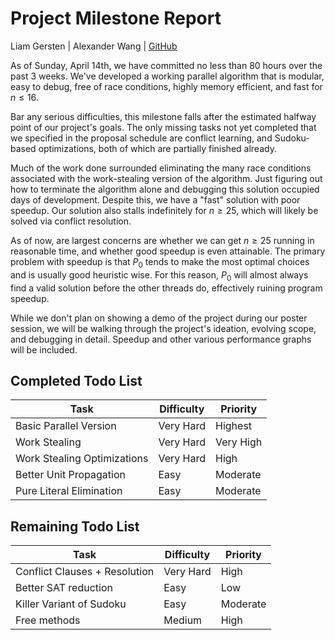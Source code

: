# Project Milestone Report
Liam Gersten | Alexander Wang | [GitHub](https://github.com/liam-gersten/parallel-sat-solver)

As of Sunday, April 14th, we have committed no less than 80 hours over the past 3 weeks. We've developed a working parallel algorithm that is modular, easy to debug, free of race conditions, highly memory efficient, and fast for $n \leq 16$.

Bar any serious difficulties, this milestone falls after the estimated halfway point of our project's goals. The only missing tasks not yet completed that we specified in the proposal schedule are conflict learning, and Sudoku-based optimizations, both of which are partially finished already.

Much of the work done surrounded eliminating the many race conditions associated with the work-stealing version of the algorithm. Just figuring out how to terminate the algorithm alone and debugging this solution occupied days of development. Despite this, we have a "fast" solution with poor speedup. Our solution also stalls indefinitely for $n \geq 25$, which will likely be solved via conflict resolution.

As of now, are largest concerns are whether we can get $n \geq 25$ running in reasonable time, and whether good speedup is even attainable. The primary problem with speedup is that $P_0$ tends to make the most optimal choices and is usually good heuristic wise. For this reason, $P_0$ will almost always find a valid solution before the other threads do, effectively ruining program speedup.

While we don't plan on showing a demo of the project during our poster session, we will be walking through the project's ideation, evolving scope, and debugging in detail. Speedup and other various performance graphs will be included.

## Completed Todo List

| Task    | Difficulty | Priority |
| -------- | ------- | ------ |
| Basic Parallel Version | Very Hard | Highest |
| Work Stealing | Very Hard | Very High |
| Work Stealing Optimizations | Very Hard | High |
| Better Unit Propagation | Easy | Moderate | 
| Pure Literal Elimination | Easy | Moderate |

## Remaining Todo List

| Task    | Difficulty | Priority |
| -------- | ------- | ------ |
| Conflict Clauses + Resolution | Very Hard | High |
| Better SAT reduction | Easy | Low |
| Killer Variant of Sudoku | Easy | Moderate |
| Free methods | Medium | High |